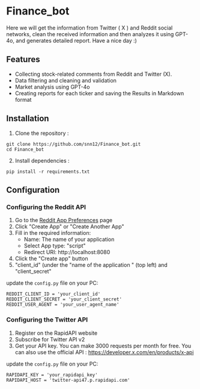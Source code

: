 # Finance_bot
Here we will get the information from Twitter ( X ) and Reddit social networks, clean the received information and then analyzes it using GPT-4o, and generates detailed report. Have a nice day :)

## Features
* Collecting stock-related comments from Reddit and Twitter (X).
* Data filtering and cleaning and validation
* Market analysis using GPT-4o
* Creating reports for each ticker and saving the Results in Markdown format

## Installation

1. Clone the repository :
```
git clone https://github.com/snn12/Finance_bot.git
cd Finance_bot
```
2. Install dependencies :
```
pip install -r requirements.txt
```
## Configuration

### Configuring the Reddit API
1. Go to the [Reddit App Preferences](https://ssl.reddit.com/prefs/apps) page
2. Click "Create App" or "Create Another App"
3. Fill in the required information:
   - Name: The name of your application
   - Select App type: "script"
   - Redirect URI: http://localhost:8080
4. Click the "Create app" button
5. "client_id" (under the "name of the application " (top left) and "client_secret"
  
update the ``config.py`` file on your PC:
```
REDDIT_CLIENT_ID = 'your_client_id'
REDDIT_CLIENT_SECRET = 'your_client_secret'
REDDIT_USER_AGENT = 'your_user_agent_name'
```

### Configuring the Twitter API
1. Register on the RapidAPI website
2. Subscribe for Twitter API v2
3. Get your API key. You can make 3000 requests per month for free. You can also use the official API : https://developer.x.com/en/products/x-api

update the ``config.py`` file on your PC:
```
RAPIDAPI_KEY = 'your_rapidapi_key'
RAPIDAPI_HOST = 'twitter-api47.p.rapidapi.com'
```
